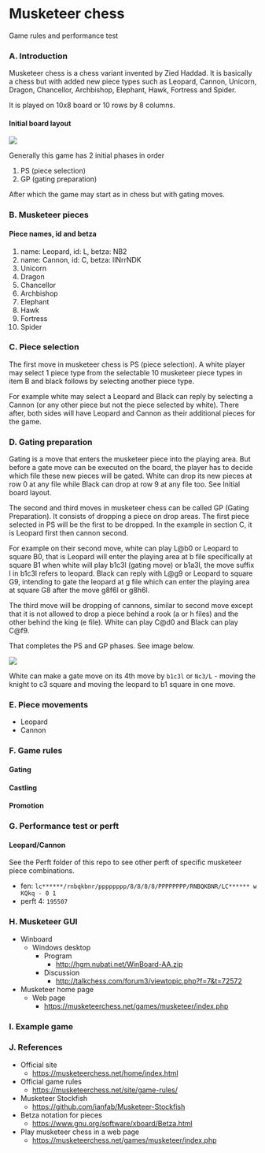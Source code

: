 # Musketeer chess
Game rules and performance test

### A. Introduction
Musketeer chess is a chess variant invented by Zied Haddad. It is basically a chess but with added new piece types such as Leopard, Cannon, Unicorn, Dragon, Chancellor, Archbishop, Elephant, Hawk, Fortress and Spider.

It is played on 10x8 board or 10 rows by 8 columns.

#### Initial board layout

![](https://i.imgur.com/RmW4vkO.png)

Generally this game has 2 initial phases in order
1. PS (piece selection)
2. GP (gating preparation)  

After which the game may start as in chess but with gating moves.

### B. Musketeer pieces
#### Piece names, id and betza
1. name: Leopard, id: L, betza: NB2
2. name: Cannon, id: C, betza: llNrrNDK
3. Unicorn
4. Dragon
5. Chancellor
6. Archbishop
7. Elephant
8. Hawk
9. Fortress
10. Spider

### C. Piece selection
The first move in musketeer chess is PS (piece selection). A white player may select 1 piece type from the selectable 10 musketeer piece types in item B and black follows by selecting another piece type. 

For example white may select a Leopard and Black can reply by selecting a Cannon (or any other piece but not the piece selected by white). There after, both sides will have Leopard and Cannon as their additional pieces for the game.

### D. Gating preparation
Gating is a move that enters the musketeer piece into the playing area. But before a gate move can be executed on the board, the player has to decide which file these new pieces will be gated. White can drop its new pieces at row 0 at any file while Black can drop at row 9 at any file too. See Initial board layout.

The second and third moves in musketeer chess can be called GP (Gating Preparation). It consists of dropping a piece on drop areas. The first piece selected in PS will be the first to be dropped. In the example in section C, it is Leopard first then cannon second.

For example on their second move, white can play L@b0 or Leopard to square B0, that is Leopard will enter the playing area at b file specifically at square B1 when white will play b1c3l (gating move) or b1a3l, the move suffix l in b1c3l refers to leopard. Black can reply with L@g9 or Leopard to square G9, intending to gate the leopard at g file which can enter the playing area at square G8 after the move g8f6l or g8h6l.

The third move will be dropping of cannons, similar to second move except that it is not allowed to drop a piece behind a rook (a or h files) and the other behind the king (e file). White can play C@d0 and Black can play C@f9.

That completes the PS and GP phases. See image below.

![](https://i.imgur.com/EulKRvg.png)

White can make a gate move on its 4th move by `b1c3l` or `Nc3/L` - moving the knight to c3 square and moving the leopard to b1 square in one move.

### E. Piece movements
* Leopard
* Cannon

### F. Game rules

#### Gating

#### Castling

#### Promotion

### G. Performance test or perft
#### Leopard/Cannon
See the Perft folder of this repo to see other perft of specific musketeer piece combinations.
* fen: `lc******/rnbqkbnr/pppppppp/8/8/8/8/PPPPPPPP/RNBQKBNR/LC****** w KQkq - 0 1`
* perft 4: `195507`

### H. Musketeer GUI
  * Winboard
    * Windows desktop
      * Program
        * http://hgm.nubati.net/WinBoard-AA.zip
      * Discussion
        * http://talkchess.com/forum3/viewtopic.php?f=7&t=72572
  * Musketeer home page
    * Web page
      * https://musketeerchess.net/games/musketeer/index.php

### I. Example game

### J. References
* Official site
  * https://musketeerchess.net/home/index.html
* Official game rules
  * https://musketeerchess.net/site/game-rules/
* Musketeer Stockfish
  * https://github.com/ianfab/Musketeer-Stockfish
* Betza notation for pieces
  * https://www.gnu.org/software/xboard/Betza.html
* Play musketeer chess in a web page
  * https://musketeerchess.net/games/musketeer/index.php


